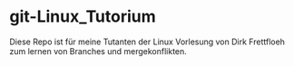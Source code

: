 # git-Linux_Tutorium
Diese Repo ist für meine Tutanten der Linux Vorlesung von Dirk Frettfloeh zum lernen von Branches und mergekonflikten.
